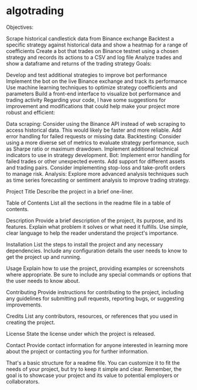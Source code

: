 # algotrading

Objectives:

Scrape historical candlestick data from Binance exchange
Backtest a specific strategy against historical data and show a heatmap for a range of coefficients
Create a bot that trades on Binance testnet using a chosen strategy and records its actions to a CSV and log file
Analyze trades and show a dataframe and returns of the trading strategy
Goals:

Develop and test additional strategies to improve bot performance
Implement the bot on the live Binance exchange and track its performance
Use machine learning techniques to optimize strategy coefficients and parameters
Build a front-end interface to visualize bot performance and trading activity
Regarding your code, I have some suggestions for improvement and modifications that could help make your project more robust and efficient:

Data scraping:
Consider using the Binance API instead of web scraping to access historical data. This would likely be faster and more reliable.
Add error handling for failed requests or missing data.
Backtesting:
Consider using a more diverse set of metrics to evaluate strategy performance, such as Sharpe ratio or maximum drawdown.
Implement additional technical indicators to use in strategy development.
Bot:
Implement error handling for failed trades or other unexpected events.
Add support for different assets and trading pairs.
Consider implementing stop-loss and take-profit orders to manage risk.
Analysis:
Explore more advanced analysis techniques such as time series forecasting or sentiment analysis to improve trading strategy.


Project Title
Describe the project in a brief one-liner.

Table of Contents
List all the sections in the readme file in a table of contents.

Description
Provide a brief description of the project, its purpose, and its features. Explain what problem it solves or what need it fulfills. Use simple, clear language to help the reader understand the project's importance.

Installation
List the steps to install the project and any necessary dependencies. Include any configuration details the user needs to know to get the project up and running.

Usage
Explain how to use the project, providing examples or screenshots where appropriate. Be sure to include any special commands or options that the user needs to know about.

Contributing
Provide instructions for contributing to the project, including any guidelines for submitting pull requests, reporting bugs, or suggesting improvements.

Credits
List any contributors, resources, or references that you used in creating the project.

License
State the license under which the project is released.

Contact
Provide contact information for anyone interested in learning more about the project or contacting you for further information.

That's a basic structure for a readme file. You can customize it to fit the needs of your project, but try to keep it simple and clear. Remember, the goal is to showcase your project and its value to potential employers or collaborators.
